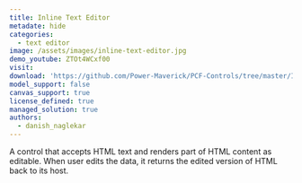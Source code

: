 ```yaml
---
title: Inline Text Editor
metadate: hide
categories:
  - text editor
image: /assets/images/inline-text-editor.jpg
demo_youtube: ZTOt4WCxf00
visit: 
download: 'https://github.com/Power-Maverick/PCF-Controls/tree/master/InlineTextInput'
model_support: false
canvas_support: true
license_defined: true
managed_solution: true
authors:
  - danish_naglekar
---
```

A control that accepts HTML text and renders part of HTML content as editable. When user edits the data, it returns the edited version of HTML back to its host.
